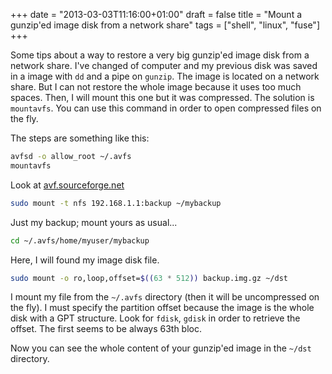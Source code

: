 +++
date = "2013-03-03T11:16:00+01:00"
draft = false
title = "Mount a gunzip'ed image disk from a network share"
tags = ["shell", "linux", "fuse"]
+++

Some tips about a way to restore a very big gunzip'ed image disk from a network share. I've changed of computer and my previous disk was saved in a image with `dd` and a pipe on `gunzip`. The image is located on a network share. But I can not restore the whole image because it uses too much spaces. Then, I will mount this one but it was compressed. The solution is `mountavfs`. You can use this command in order to open compressed files on the fly.

The steps are something like this:

```sh
avfsd -o allow_root ~/.avfs
mountavfs
```

Look at [avf.sourceforge.net](http://avf.sourceforge.net)

```sh
sudo mount -t nfs 192.168.1.1:backup ~/mybackup
```

Just my backup; mount yours as usual...

```sh
cd ~/.avfs/home/myuser/mybackup
```

Here, I will found my image disk file.

```sh
sudo mount -o ro,loop,offset=$((63 * 512)) backup.img.gz ~/dst
```

I mount my file from the `~/.avfs` directory (then it will be uncompressed on the fly). I must specify the partition offset because the image is the whole disk with a GPT structure. Look for `fdisk`, `gdisk` in order to retrieve the offset. The first seems to be always 63th bloc.

Now you can see the whole content of your gunzip'ed image in the `~/dst` directory.
